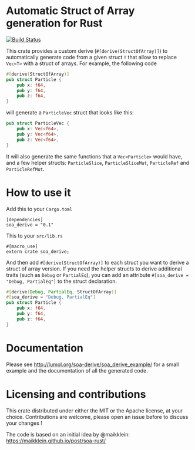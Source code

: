 # Automatic Struct of Array generation for Rust

[![Build Status](https://travis-ci.org/lumol-org/soa-derive.svg?branch=master)](https://travis-ci.org/lumol-org/soa-derive)

This crate provides a custom derive (`#[derive(StructOfArray)]`) to
automatically generate code from a given struct `T` that allow to replace
`Vec<T>` with a struct of arrays. For example, the following code

```rust
#[derive(StructOfArray)]
pub struct Particle {
    pub x: f64,
    pub y: f64,
    pub z: f64,
}
```

will generate a `ParticleVec` struct that looks like this:

```rust
pub struct ParticleVec {
    pub x: Vec<f64>,
    pub y: Vec<f64>,
    pub z: Vec<f64>,
}
```

It will also generate the same functions that a `Vec<Particle>` would have, and
a few helper structs: `ParticleSlice`, `ParticleSliceMut`, `ParticleRef` and
`ParticleRefMut`.

# How to use it

Add this to your `Cargo.toml`

```
[dependencies]
soa_derive = "0.1"
```

This to your `src/lib.rs`

```
#[macro_use]
extern crate soa_derive;
```

And then add `#[derive(StructOfArray)]` to each struct you want to derive a
struct of array version. If you need the helper structs to derive additional
traits (such as `Debug` or `PartialEq`), you can add an attribute
`#[soa_derive = "Debug, PartialEq"]` to the struct declaration.

```rust
#[derive(Debug, PartialEq, StructOfArray)]
#[soa_derive = "Debug, PartialEq"]
pub struct Particle {
    pub x: f64,
    pub y: f64,
    pub z: f64,
}
```

# Documentation

Please see http://lumol.org/soa-derive/soa_derive_example/ for a small example
and the documentation of all the generated code.

# Licensing and contributions

This crate distributed under either the MIT or the Apache license, at your
choice. Contributions are welcome, please open an issue before to discuss your
changes !

The code is based on an initial idea by @maikklein:  https://maikklein.github.io/post/soa-rust/
